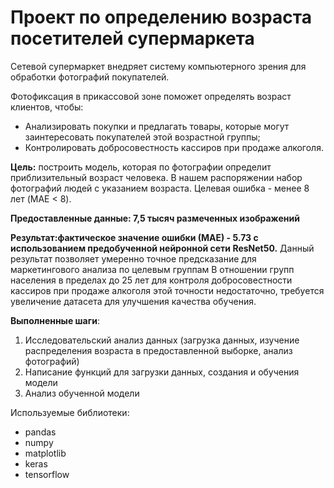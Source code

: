 # Проект по определению возраста посетителей супермаркета
Сетевой супермаркет внедряет систему компьютерного зрения для обработки фотографий покупателей.

Фотофиксация в прикассовой зоне поможет определять возраст клиентов, чтобы:
 - Анализировать покупки и предлагать товары, которые могут заинтересовать покупателей этой возрастной группы;
 - Контролировать добросовестность кассиров при продаже алкоголя.
 
 
**Цель:** построить модель, которая по фотографии определит приблизительный возраст человека. В нашем распоряжении набор фотографий людей с указанием возраста. Целевая ошибка - менее 8 лет (MAE < 8).

**Предоставленные данные: 7,5 тысяч размеченных изображений**

**Результат:фактическое значение ошибки (МАЕ) - 5.73 с использованием предобученной нейронной сети ResNet50.**
Данный результат позволяет умеренно точное предсказание для маркетингового анализа по целевым группам
В отношении групп населения в пределах до 25 лет для контроля добросовестности кассиров при продаже алкоголя этой точности недостаточно, требуется увеличение датасета для улучшения качества обучения.

**Выполненные шаги**:
1. Исследовательский анализ данных (загрузка данных, изучение распределения возраста в предоставленной выборке, анализ фотографий)
2. Написание функций для загрузки данных, создания и обучения модели
3. Анализ обученной модели 

Используемые библиотеки:
- pandas
- numpy
- matplotlib
- keras
- tensorflow
